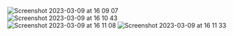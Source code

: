 ![Screenshot 2023-03-09 at 16 09 07](https://user-images.githubusercontent.com/31021961/224067612-7d3f8cde-b6bc-4ca6-ae26-1cc2602ec445.png)
![Screenshot 2023-03-09 at 16 10 43](https://user-images.githubusercontent.com/31021961/224067605-12e2f141-948d-4536-928a-f0c026d57361.png)
![Screenshot 2023-03-09 at 16 11 08](https://user-images.githubusercontent.com/31021961/224067620-7465feb8-eeaf-4c2a-8615-219c314e6459.png)
![Screenshot 2023-03-09 at 16 11 33](https://user-images.githubusercontent.com/31021961/224067586-1a7470d0-8836-484d-b665-941099bb7b49.png)

